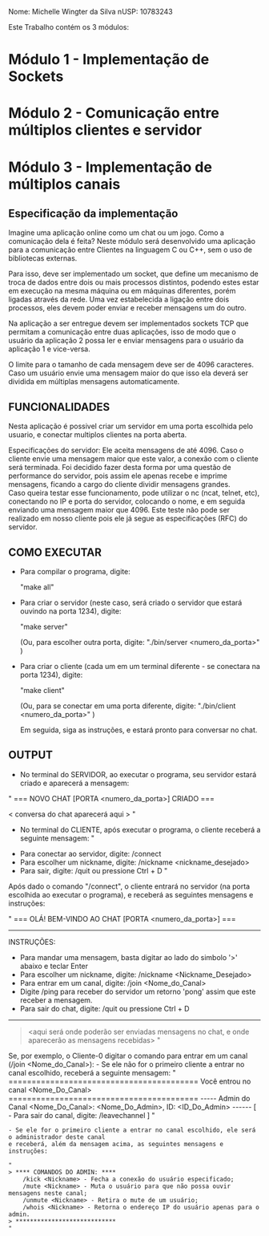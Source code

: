 Nome: Michelle Wingter da Silva
nUSP: 10783243

Este Trabalho contém os 3 módulos:
# Módulo 1 - Implementação de Sockets
# Módulo 2 - Comunicação entre múltiplos clientes e servidor
# Módulo 3 - Implementação de múltiplos canais


## Especificação da implementação

Imagine uma aplicação online como um chat ou um jogo. Como a comunicação dela é feita?
Neste módulo será desenvolvido uma aplicação para a comunicação entre Clientes na linguagem
C ou C++, sem o uso de bibliotecas externas.

Para isso, deve ser implementado um socket, que define um mecanismo de troca de dados
entre dois ou mais processos distintos, podendo estes estar em execução na mesma máquina ou
em máquinas diferentes, porém ligadas através da rede. Uma vez estabelecida a ligação entre dois
processos, eles devem poder enviar e receber mensagens um do outro.

Na aplicação a ser entregue devem ser implementados sockets TCP que permitam a comunicação
entre duas aplicações, isso de modo que o usuário da aplicação 2 possa ler e enviar mensagens para
o usuário da aplicação 1 e vice-versa.

O limite para o tamanho de cada mensagem deve ser de 4096 caracteres. Caso um usuário envie
uma mensagem maior do que isso ela deverá ser dividida em múltiplas mensagens automaticamente.


## FUNCIONALIDADES

Nesta aplicação é possivel criar um servidor em uma porta escolhida pelo usuario, e conectar 
multiplos clientes na porta aberta.

Especificações do servidor: Ele aceita mensagens de até 4096. Caso o cliente envie uma mensagem 
maior que este valor, a conexão com o cliente será terminada. Foi decidido fazer desta forma por 
uma questão de performance do servidor, pois assim ele apenas recebe e imprime mensagens, ficando 
a cargo do cliente dividir mensagens grandes.	
Caso queira testar esse funcionamento, pode utilizar o nc (ncat, telnet, etc), conectando no IP e 
porta do servidor, colocando o nome, e em seguida enviando uma mensagem maior que 4096. Este teste 
não pode ser realizado em nosso cliente pois ele já segue as especificações (RFC) do servidor.


## COMO EXECUTAR

* Para compilar o programa, digite:

	"make all"

* Para criar o servidor (neste caso, será criado o servidor que estará ouvindo na porta 1234), digite:

	"make server"

	(Ou, para escolher outra porta, digite: "./bin/server <numero_da_porta>" )

* Para criar o cliente (cada um em um terminal diferente - se conectara na porta 1234), digite:

	"make client"

	(Ou, para se conectar em uma porta diferente, digite: "./bin/client <numero_da_porta>" )


	Em seguida, siga as instruções, e estará pronto para conversar no chat.



## OUTPUT

* No terminal do SERVIDOR, ao executar o programa, seu servidor estará criado e aparecerá a mensagem:

" === NOVO CHAT [PORTA <numero_da_porta>] CRIADO ===

< conversa do chat aparecerá aqui > "


* No terminal do CLIENTE, após executar o programa, o cliente receberá a seguinte mensagem:
"
- Para conectar ao servidor, digite: /connect
- Para escolher um nickname, digite: /nickname <nickname_desejado>
- Para sair, digite: /quit ou pressione Ctrl + D
"

Após dado o comando "/connect", o cliente entrará no servidor (na porta escolhida ao executar o programa), 
e receberá as seguintes mensagens e instruções:

"
=== OLÁ! BEM-VINDO AO CHAT [PORTA <numero_da_porta>] ===
_____________________________________________________________________________________________
  INSTRUÇÕES:
 - Para mandar uma mensagem, basta digitar ao lado do simbolo '>' abaixo e teclar Enter
 - Para escolher um nickname, digite: /nickname <Nickname_Desejado>
 - Para entrar em um canal, digite: /join <Nome_do_Canal>
 - Digite /ping para receber do servidor um retorno 'pong' assim que este receber a mensagem.
 - Para sair do chat, digite: /quit ou pressione Ctrl + D
_____________________________________________________________________________________________

> <aqui será onde poderão ser enviadas mensagens no chat, e onde aparecerão as mensagens recebidas>
"

Se, por exemplo, o Cliente-0 digitar o comando para entrar em um canal (/join <Nome_do_Canal>):
	- Se ele não for o primeiro cliente a entrar no canal escolhido, receberá a seguinte mensagem:
	"
	=========================================
	Você entrou no canal <Nome_Do_Canal>
	=========================================
	----- Admin do Canal <Nome_Do_Canal>: <Nome_Do_Admin>, ID: <ID_Do_Admin> ------
	[ - Para sair do canal, digite: /leavechannel ]
	"

	- Se ele for o primeiro cliente a entrar no canal escolhido, ele será o administrador deste canal
	e receberá, além da mensagem acima, as seguintes mensagens e instruções:

	"
	> **** COMANDOS DO ADMIN: ****
	 	/kick <Nickname> - Fecha a conexão do usuário especificado;
	 	/mute <Nickname> - Muta o usuário para que não possa ouvir mensagens neste canal;
	 	/unmute <Nickname> - Retira o mute de um usuário;
	 	/whois <Nickname> - Retorna o endereço IP do usuário apenas para o admin.
	> ****************************
	"


	
